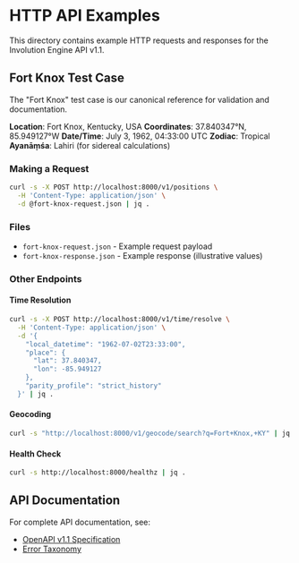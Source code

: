 # HTTP API Examples

This directory contains example HTTP requests and responses for the Involution Engine API v1.1.

## Fort Knox Test Case

The "Fort Knox" test case is our canonical reference for validation and documentation.

**Location**: Fort Knox, Kentucky, USA
**Coordinates**: 37.840347°N, 85.949127°W
**Date/Time**: July 3, 1962, 04:33:00 UTC
**Zodiac**: Tropical
**Ayanāṃśa**: Lahiri (for sidereal calculations)

### Making a Request

```bash
curl -s -X POST http://localhost:8000/v1/positions \
  -H 'Content-Type: application/json' \
  -d @fort-knox-request.json | jq .
```

### Files

- `fort-knox-request.json` - Example request payload
- `fort-knox-response.json` - Example response (illustrative values)

### Other Endpoints

#### Time Resolution

```bash
curl -s -X POST http://localhost:8000/v1/time/resolve \
  -H 'Content-Type: application/json' \
  -d '{
    "local_datetime": "1962-07-02T23:33:00",
    "place": {
      "lat": 37.840347,
      "lon": -85.949127
    },
    "parity_profile": "strict_history"
  }' | jq .
```

#### Geocoding

```bash
curl -s "http://localhost:8000/v1/geocode/search?q=Fort+Knox,+KY" | jq .
```

#### Health Check

```bash
curl -s http://localhost:8000/healthz | jq .
```

## API Documentation

For complete API documentation, see:
- [OpenAPI v1.1 Specification](../../docs/openapi/v1.1.yaml)
- [Error Taxonomy](../../docs/error-taxonomy.md)
